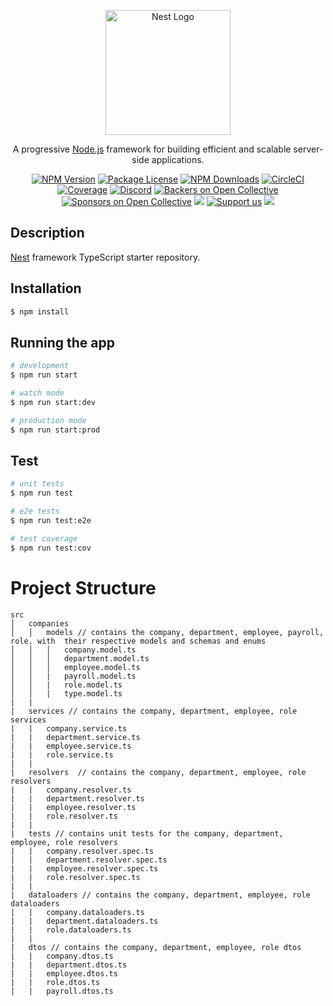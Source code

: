 <p align="center">
  <a href="http://nestjs.com/" target="blank"><img src="https://nestjs.com/img/logo-small.svg" width="200" alt="Nest Logo" /></a>
</p>

[circleci-image]: https://img.shields.io/circleci/build/github/nestjs/nest/master?token=abc123def456
[circleci-url]: https://circleci.com/gh/nestjs/nest

  <p align="center">A progressive <a href="http://nodejs.org" target="_blank">Node.js</a> framework for building efficient and scalable server-side applications.</p>
    <p align="center">
<a href="https://www.npmjs.com/~nestjscore" target="_blank"><img src="https://img.shields.io/npm/v/@nestjs/core.svg" alt="NPM Version" /></a>
<a href="https://www.npmjs.com/~nestjscore" target="_blank"><img src="https://img.shields.io/npm/l/@nestjs/core.svg" alt="Package License" /></a>
<a href="https://www.npmjs.com/~nestjscore" target="_blank"><img src="https://img.shields.io/npm/dm/@nestjs/common.svg" alt="NPM Downloads" /></a>
<a href="https://circleci.com/gh/nestjs/nest" target="_blank"><img src="https://img.shields.io/circleci/build/github/nestjs/nest/master" alt="CircleCI" /></a>
<a href="https://coveralls.io/github/nestjs/nest?branch=master" target="_blank"><img src="https://coveralls.io/repos/github/nestjs/nest/badge.svg?branch=master#9" alt="Coverage" /></a>
<a href="https://discord.gg/G7Qnnhy" target="_blank"><img src="https://img.shields.io/badge/discord-online-brightgreen.svg" alt="Discord"/></a>
<a href="https://opencollective.com/nest#backer" target="_blank"><img src="https://opencollective.com/nest/backers/badge.svg" alt="Backers on Open Collective" /></a>
<a href="https://opencollective.com/nest#sponsor" target="_blank"><img src="https://opencollective.com/nest/sponsors/badge.svg" alt="Sponsors on Open Collective" /></a>
  <a href="https://paypal.me/kamilmysliwiec" target="_blank"><img src="https://img.shields.io/badge/Donate-PayPal-ff3f59.svg"/></a>
    <a href="https://opencollective.com/nest#sponsor"  target="_blank"><img src="https://img.shields.io/badge/Support%20us-Open%20Collective-41B883.svg" alt="Support us"></a>
  <a href="https://twitter.com/nestframework" target="_blank"><img src="https://img.shields.io/twitter/follow/nestframework.svg?style=social&label=Follow"></a>
</p>
  <!--[![Backers on Open Collective](https://opencollective.com/nest/backers/badge.svg)](https://opencollective.com/nest#backer)
  [![Sponsors on Open Collective](https://opencollective.com/nest/sponsors/badge.svg)](https://opencollective.com/nest#sponsor)-->

## Description

[Nest](https://github.com/nestjs/nest) framework TypeScript starter repository.

## Installation

```bash
$ npm install
```

## Running the app

```bash
# development
$ npm run start

# watch mode
$ npm run start:dev

# production mode
$ npm run start:prod
```

## Test

```bash
# unit tests
$ npm run test

# e2e tests
$ npm run test:e2e

# test coverage
$ npm run test:cov
```

# Project Structure

```
src
│   companies
│   │   models // contains the company, department, employee, payroll, role. with  their respective models and schemas and enums
│   │   │   company.model.ts
│   │   │   department.model.ts
│   │   │   employee.model.ts
│   │   |   payroll.model.ts
│   │   |   role.model.ts
│   │   |   type.model.ts
|   |
|   services // contains the company, department, employee, role services
|   |   company.service.ts
|   |   department.service.ts
|   |   employee.service.ts
|   |   role.service.ts
|   |
|   resolvers  // contains the company, department, employee, role resolvers
|   |   company.resolver.ts
|   |   department.resolver.ts
|   |   employee.resolver.ts
|   |   role.resolver.ts
|   |
|   tests // contains unit tests for the company, department, employee, role resolvers
|   |   company.resolver.spec.ts
|   |   department.resolver.spec.ts
|   |   employee.resolver.spec.ts
|   |   role.resolver.spec.ts
|   |
|   dataloaders // contains the company, department, employee, role dataloaders
|   |   company.dataloaders.ts
|   |   department.dataloaders.ts
|   |   role.dataloaders.ts
|   |
|   dtos // contains the company, department, employee, role dtos
|   |   company.dtos.ts
|   |   department.dtos.ts
|   |   employee.dtos.ts
|   |   role.dtos.ts
|   |   payroll.dtos.ts
```
